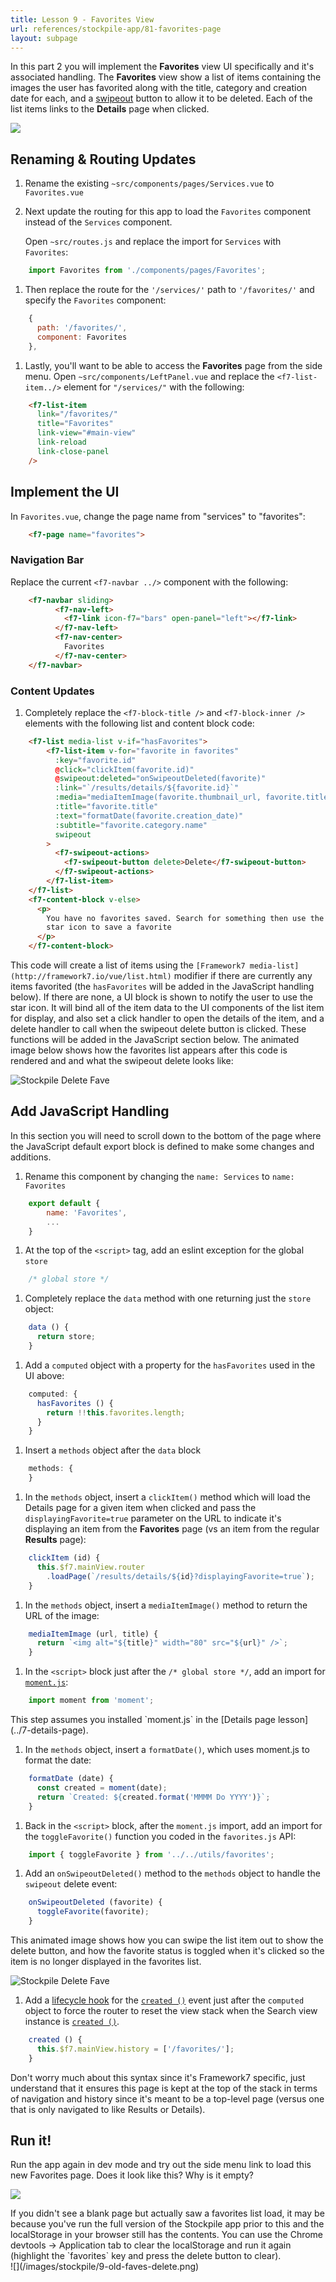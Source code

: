 ```yaml
---
title: Lesson 9 - Favorites View
url: references/stockpile-app/81-favorites-page
layout: subpage
---
```


In this part 2 you will implement the **Favorites** view UI specifically and it's associated handling. The **Favorites** view show a list of items containing the images the user has favorited along with the title, category and creation date for each, and a [swipeout](http://framework7.io/vue/swipeout-list.html) button to allow it to be deleted. Each of the list items links to the **Details** page when clicked.

![](/images/stockpile/favorites-phone.png)

## Renaming & Routing Updates

1. Rename the existing `~src/components/pages/Services.vue` to `Favorites.vue`
1. Next update the routing for this app to load the `Favorites` component instead of the `Services` component.

    Open `~src/routes.js` and replace the import for `Services` with `Favorites`:

```javascript
    import Favorites from './components/pages/Favorites';
```

1. Then replace the route for the `'/services/'` path to `'/favorites/'` and specify the `Favorites` component:

```javascript
    {
      path: '/favorites/',
      component: Favorites
    },
```

1. Lastly, you'll want to be able to access the **Favorites** page from the side menu. Open `~src/components/LeftPanel.vue` and replace the `<f7-list-item../>` element for `"/services/"` with the following:

```html
    <f7-list-item
      link="/favorites/"
      title="Favorites"
      link-view="#main-view"
      link-reload
      link-close-panel
    />
```

## Implement the UI

In `Favorites.vue`, change the page name from "services" to "favorites":

```html
    <f7-page name="favorites">
```

### Navigation Bar

Replace the current `<f7-navbar ../>` component with the following:

```html
    <f7-navbar sliding>
          <f7-nav-left>
            <f7-link icon-f7="bars" open-panel="left"></f7-link>
          </f7-nav-left>
          <f7-nav-center>
            Favorites
          </f7-nav-center>
    </f7-navbar>
```

### Content Updates

1. Completely replace the `<f7-block-title />` and `<f7-block-inner />` elements with the following list and content block code:

```html
    <f7-list media-list v-if="hasFavorites">
        <f7-list-item v-for="favorite in favorites"
          :key="favorite.id"
          @click="clickItem(favorite.id)"
          @swipeout:deleted="onSwipeoutDeleted(favorite)"
          :link="`/results/details/${favorite.id}`"
          :media="mediaItemImage(favorite.thumbnail_url, favorite.title)"
          :title="favorite.title"
          :text="formatDate(favorite.creation_date)"
          :subtitle="favorite.category.name"
          swipeout
        >
          <f7-swipeout-actions>
            <f7-swipeout-button delete>Delete</f7-swipeout-button>
          </f7-swipeout-actions>
        </f7-list-item>
    </f7-list>
    <f7-content-block v-else>
      <p>
        You have no favorites saved. Search for something then use the
        star icon to save a favorite
      </p>
    </f7-content-block>
```

   This code will create a list of items using the `[Framework7 media-list](http://framework7.io/vue/list.html)` modifier if there are currently any items favorited (the `hasFavorites` will be added in the JavaScript handling below). If there are none, a UI block is shown to notify the user to use the star icon. It will bind all of the item data to the UI components of the list item for display, and also set a click handler to open the details of the item, and a delete handler to call when the swipeout delete button is clicked. These functions will be added in the JavaScript section below. The animated image below shows how the favorites list appears after this code is rendered and and what the swipeout delete looks like:

   <img class="mobile-image" src="/images/stockpile/vids/stockpile-fave-delete.gif" alt="Stockpile Delete Fave"/>

## Add JavaScript Handling

In this section you will need to scroll down to the bottom of the page where the JavaScript default export block is defined to make some changes and additions.

1. Rename this component by changing the `name: Services` to `name: Favorites`

```javascript
    export default {
        name: 'Favorites',
        ...
    }
```

1. At the top of the `<script>` tag, add an eslint exception for the global `store`

```javascript
    /* global store */
```

1. Completely replace the `data` method with one returning just the `store` object:

```javascript
    data () {
      return store;
    }
```

1. Add a `computed` object with a property for the `hasFavorites` used in the UI above:

```javascript
    computed: {
      hasFavorites () {
        return !!this.favorites.length;
      }
    }
```

1. Insert a `methods` object after the `data` block

```javascript
    methods: {
    }
```

1. In the `methods` object, insert a `clickItem()` method which will load the Details page for a given item when clicked and pass the `displayingFavorite=true` parameter on the URL to indicate it's displaying an item from the **Favorites** page (vs an item from the regular **Results** page):

```javascript
    clickItem (id) {
      this.$f7.mainView.router
        .loadPage(`/results/details/${id}?displayingFavorite=true`);
    }
```

1. In the `methods` object, insert a `mediaItemImage()` method to return the URL of the image:

```javascript
    mediaItemImage (url, title) {
      return `<img alt="${title}" width="80" src="${url}" />`;
    }
```

1. In the `<script>` block just after the `/* global store */`, add an import for [`moment.js`](https://momentjs.com/):

```javascript
    import moment from 'moment';
```

 <div class="alert--tip">This step assumes you installed `moment.js` in the [Details page lesson](../7-details-page).</div>

1. In the `methods` object, insert a `formatDate()`, which uses moment.js to format the date:

```javascript
    formatDate (date) {
      const created = moment(date);
      return `Created: ${created.format('MMMM Do YYYY')}`;
    }
```

1. Back in the `<script>` block, after the `moment.js` import, add an import for the `toggleFavorite()` function you coded in the `favorites.js` API:

```javascript
    import { toggleFavorite } from '../../utils/favorites';
```

1. Add an `onSwipeoutDeleted()` method to the `methods` object to handle the `swipeout` delete event:

```javascript
    onSwipeoutDeleted (favorite) {
      toggleFavorite(favorite);
    }
```

This animated image shows how you can swipe the list item out to show the delete button, and how the favorite status is toggled when it's clicked so the item is no longer displayed in the favorites list.

   <img class="mobile-image" src="/images/stockpile/vids/stockpile-fave-delete.gif" alt="Stockpile Delete Fave"/>

1. Add a [lifecycle hook](https://vuejs.org/v2/guide/instance.html#Instance-Lifecycle-Hooks) for the [`created ()`](https://vuejs.org/v2/api/#created) event just after the `computed` object to force the router to reset the view stack when the Search view instance is [`created ()`](https://vuejs.org/v2/api/#created).

```javascript
    created () {
      this.$f7.mainView.history = ['/favorites/'];
    }
```

  <div class="alert--tip">Don't worry much about this syntax since it's Framework7 specific, just understand that it ensures this page is kept at the top of the stack in terms of navigation and history since it's meant to be a top-level page (versus one that is only navigated to like Results or Details). </div>

## Run it!

Run the app again in dev mode and try out the side menu link to load this new Favorites page. Does it look like this? Why is it empty?

![](/images/stockpile/9-favorites1.png)

<div class="alert--tip">If you didn't see a blank page but actually saw a favorites list load, it may be because you've run the full version of the Stockpile app prior to this and the localStorage in your browser still has the contents. You can use the Chrome devtools -> Application tab to clear the localStorage and run it again (highlight the `favorites` key and press the delete button to clear).</div>
![](/images/stockpile/9-old-faves-delete.png)
